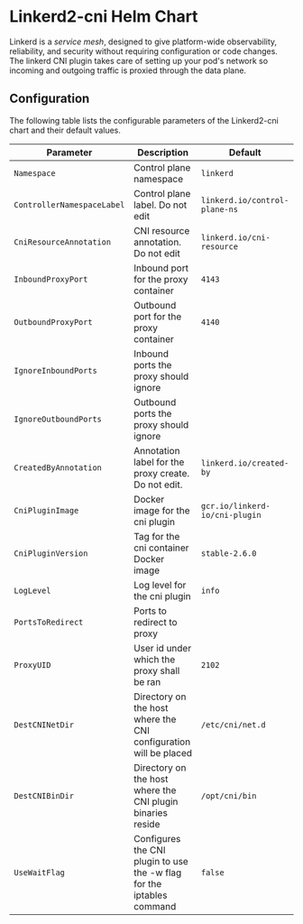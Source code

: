 
# Linkerd2-cni Helm Chart

Linkerd is a *service mesh*, designed to give platform-wide observability,
reliability, and security without requiring configuration or code changes.
The linkerd CNI plugin takes care of setting up your pod's network so 
incoming and outgoing traffic is proxied through the data plane.

## Configuration

The following table lists the configurable parameters of the Linkerd2-cni chart and their default values.

| Parameter                            | Description                                                           | Default                       |
|--------------------------------------|-----------------------------------------------------------------------|-------------------------------|
|`Namespace`                           | Control plane namespace                                               | `linkerd`|
|`ControllerNamespaceLabel`            | Control plane label. Do not edit                                      |`linkerd.io/control-plane-ns`|
|`CniResourceAnnotation`               | CNI resource annotation. Do not edit                                  |`linkerd.io/cni-resource`
|`InboundProxyPort`                    | Inbound port for the proxy container                                  |`4143`|
|`OutboundProxyPort`                   | Outbound port for the proxy container                                 |`4140`|
|`IgnoreInboundPorts`                  | Inbound ports the proxy should ignore                                 ||
|`IgnoreOutboundPorts`                 | Outbound ports the proxy should ignore                                ||
|`CreatedByAnnotation`                 | Annotation label for the proxy create. Do not edit.                   |`linkerd.io/created-by`|
|`CniPluginImage`                      | Docker image for the cni plugin                                       |`gcr.io/linkerd-io/cni-plugin`|
|`CniPluginVersion`                    | Tag for the cni container Docker image                                |`stable-2.6.0`|
|`LogLevel`                            | Log level for the cni plugin                                          |`info`|
|`PortsToRedirect`                     | Ports to redirect to proxy                                            || 
|`ProxyUID`                            | User id under which the proxy shall be ran                            |`2102`|
|`DestCNINetDir`                       | Directory on the host where the CNI configuration will be placed      |`/etc/cni/net.d`|
|`DestCNIBinDir`                       | Directory on the host where the CNI plugin binaries reside            |`/opt/cni/bin`|
|`UseWaitFlag`                         | Configures the CNI plugin to use the -w flag for the iptables command |`false`|

